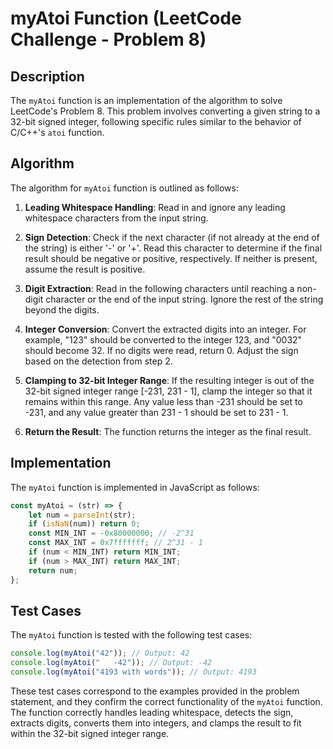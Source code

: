 # myAtoi Function (LeetCode Challenge - Problem 8)

## Description

The `myAtoi` function is an implementation of the algorithm to solve LeetCode's Problem 8. This problem involves converting a given string to a 32-bit signed integer, following specific rules similar to the behavior of C/C++'s `atoi` function.

## Algorithm

The algorithm for `myAtoi` function is outlined as follows:

1. **Leading Whitespace Handling**: Read in and ignore any leading whitespace characters from the input string.

2. **Sign Detection**: Check if the next character (if not already at the end of the string) is either '-' or '+'. Read this character to determine if the final result should be negative or positive, respectively. If neither is present, assume the result is positive.

3. **Digit Extraction**: Read in the following characters until reaching a non-digit character or the end of the input string. Ignore the rest of the string beyond the digits.

4. **Integer Conversion**: Convert the extracted digits into an integer. For example, "123" should be converted to the integer 123, and "0032" should become 32. If no digits were read, return 0. Adjust the sign based on the detection from step 2.

5. **Clamping to 32-bit Integer Range**: If the resulting integer is out of the 32-bit signed integer range [-231, 231 - 1], clamp the integer so that it remains within this range. Any value less than -231 should be set to -231, and any value greater than 231 - 1 should be set to 231 - 1.

6. **Return the Result**: The function returns the integer as the final result.

## Implementation

The `myAtoi` function is implemented in JavaScript as follows:

```javascript
const myAtoi = (str) => {
    let num = parseInt(str);
    if (isNaN(num)) return 0;
    const MIN_INT = -0x80000000; // -2^31
    const MAX_INT = 0x7fffffff; // 2^31 - 1
    if (num < MIN_INT) return MIN_INT;
    if (num > MAX_INT) return MAX_INT;
    return num;
};
```

## Test Cases

The `myAtoi` function is tested with the following test cases:

```javascript
console.log(myAtoi("42")); // Output: 42
console.log(myAtoi("   -42")); // Output: -42
console.log(myAtoi("4193 with words")); // Output: 4193
```

These test cases correspond to the examples provided in the problem statement, and they confirm the correct functionality of the `myAtoi` function. The function correctly handles leading whitespace, detects the sign, extracts digits, converts them into integers, and clamps the result to fit within the 32-bit signed integer range.
